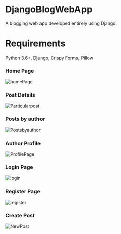 # DjangoBlogWebApp
A blogging web app developed entirely using Django 

# Requirements
Python 3.6+,
Django,
Crispy Forms,
Pillow

### Home Page
![homePage](https://user-images.githubusercontent.com/56474545/77692641-05880300-6fcd-11ea-8820-8d425ab6334f.JPG)

### Post Details
![Particularpost](https://user-images.githubusercontent.com/56474545/77692630-0325a900-6fcd-11ea-8bd9-b2dbf703864e.JPG)

### Posts by author
![Postsbyauthor](https://user-images.githubusercontent.com/56474545/77692634-03be3f80-6fcd-11ea-9c18-b179c11ad759.JPG)

### Author Profile
![ProfilePage](https://user-images.githubusercontent.com/56474545/77692638-0456d600-6fcd-11ea-808d-2adf84ea9d1f.JPG)

### Login Page
![login](https://user-images.githubusercontent.com/56474545/77692629-028d1280-6fcd-11ea-9ca2-b50d2e1362af.JPG)

### Register Page
![register](https://user-images.githubusercontent.com/56474545/77692622-00c34f00-6fcd-11ea-9681-c5ad08e565c5.JPG)

### Create Post
![NewPost](https://user-images.githubusercontent.com/56474545/77692639-04ef6c80-6fcd-11ea-954b-303769dadac2.JPG)
